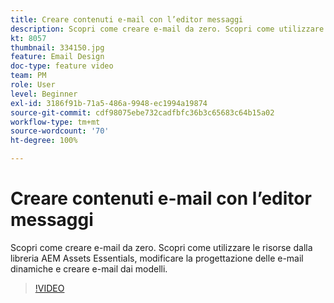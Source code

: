 ```yaml
---
title: Creare contenuti e-mail con l’editor messaggi
description: Scopri come creare e-mail da zero. Scopri come utilizzare le risorse dalla libreria AEM Assets Essentials, modificare la progettazione delle e-mail dinamiche e creare e-mail dai modelli.
kt: 8057
thumbnail: 334150.jpg
feature: Email Design
doc-type: feature video
team: PM
role: User
level: Beginner
exl-id: 3186f91b-71a5-486a-9948-ec1994a19874
source-git-commit: cdf98075ebe732cadfbfc36b3c65683c64b15a02
workflow-type: tm+mt
source-wordcount: '70'
ht-degree: 100%

---
```


# Creare contenuti e-mail con l’editor messaggi

Scopri come creare e-mail da zero. Scopri come utilizzare le risorse dalla libreria AEM Assets Essentials, modificare la progettazione delle e-mail dinamiche e creare e-mail dai modelli.

>[!VIDEO](https://video.tv.adobe.com/v/334150?quality=12)
